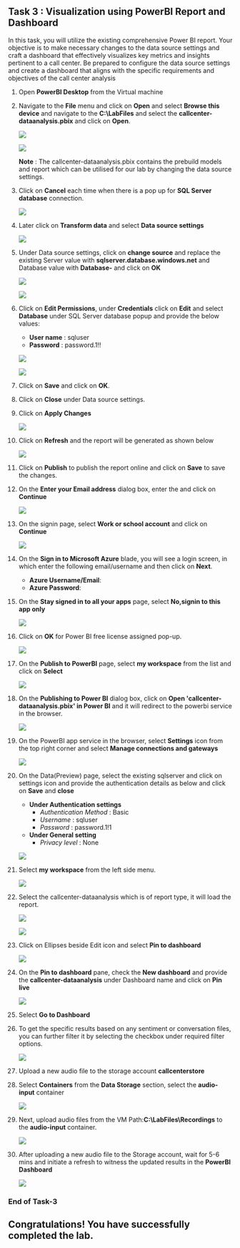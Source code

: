 ## Task 3 : Visualization using PowerBI Report and Dashboard

In this task, you will utilize the existing comprehensive Power BI report. Your objective is to make necessary changes to the data source settings and craft a dashboard that effectively visualizes key metrics and insights pertinent to a call center. Be prepared to configure the data source settings and create a dashboard that aligns with the specific requirements and objectives of the call center analysis

1. Open **PowerBI Desktop** from the Virtual machine

1. Navigate to the **File** menu and click on **Open** and select **Browse this device** and navigate to the **C:\LabFiles** and select the **callcenter-dataanalysis.pbix** and click on **Open**.

   ![](images/s9.png)

   ![](images/s10.png)
   
    **Note** : The callcenter-dataanalysis.pbix contains the prebuild models and report which can be utilised for our lab by changing the data source settings.
  
1. Click on **Cancel** each time when there is a pop up for **SQL Server database** connection.

   ![](images/s33.png)
   
1. Later click on **Transform data** and select **Data source settings**

   ![](images/s11.png)

1. Under Data source settings, click on **change source** and replace the existing Server value with **sqlserver<inject key="Deployment-id" enableCopy="false"></inject>.database.windows.net** and Database value with **Database-<inject key="Deployment-id" enableCopy="false"></inject>** and click on **OK**

    ![](images/s12.png)

    ![](images/s13.png)

1. Click on **Edit Permissions**, under **Credentials** click on **Edit** and select **Database** under SQL Server database popup and provide the below values:

     * **User name** : sqluser
     * **Password**  : password.1!!

    ![](images/s14.png)
   
    ![](images/s15.png)
   
1. Click on **Save** and click on **OK**.

1. Click on **Close** under Data source settings.

1. Click on **Apply Changes**

    ![](images/s16.png)
   
1. Click on **Refresh** and the report will be generated as shown below

   ![](images/s17.png)

1. Click on **Publish** to publish the report online and click on **Save** to save the changes.

1. On the **Enter your Email address** dialog box, enter the **<inject key="AzureAdUserEmail"></inject>** and click on **Continue**

   ![](images/s19.png)

1. On the signin page, select **Work or school account** and click on **Continue**

   ![](images/s20.png)

1. On the **Sign in to Microsoft Azure** blade, you will see a login screen, in which enter the following email/username and then click on **Next**.  

   * **Azure Username/Email**:  <inject key="AzureAdUserEmail"></inject> 
   * **Azure Password**:  <inject key="AzureAdUserPassword"></inject>

1. On the **Stay signed in to all your apps** page, select **No,signin to this app only**

   ![](images/s34.png)

1. Click on **OK** for Power BI free license assigned pop-up.

   ![](images/s22.png)   

1. On the **Publish to PowerBI** page, select **my workspace** from the list and click on **Select**

   ![](images/s23.png)    

1. On the **Publishing to Power BI** dialog box, click on **Open 'callcenter-dataanalysis.pbix' in Power BI** and it will redirect to the powerbi service in the browser. 

   ![](images/s24.png)      

1. On the PowerBI app service in the browser, select **Settings** icon from the top right corner and select **Manage connections and gateways**

    ![](images/s25.png)        

1. On the Data(Preview) page, select the existing sqlserver and click on settings icon and provide the authentication details as below and click on **Save** and **close**
   
   * **Under Authentication settings**
        * *Authentication Method* : Basic
        * *Username* : sqluser
        * *Password* : password.1!1
   * **Under General setting**
        * *Privacy level* : None

    ![](images/s27.png)

1. Select **my workspace** from the left side menu.

    ![](images/s28.png)

1. Select the callcenter-dataanalysis which is of report type, it will load the report.

   ![](images/s29.png)
   
   ![](images/s30.png)

1. Click on Ellipses beside Edit icon and select **Pin to dashboard**

   ![](images/s31.png)

1. On the **Pin to dashboard** pane, check the **New dashboard** and provide the **callcenter-dataanalysis** under Dashboard name and click on **Pin live**

   ![](images/s32.png)

1. Select **Go to Dashboard**

1. To get the specific results based on any sentiment or conversation files, you can further filter it by selecting the checkbox under required filter options.

   ![](images/s35.png)

1. Upload a new audio file to the storage account **callcenterstore<inject key="Deployment-id" enableCopy="false"></inject>**

1. Select **Containers** from the **Data Storage** section, select the **audio-input** container

   ![](images/25.png)

1. Next, upload audio files from the VM Path:**C:\LabFiles\Recordings** to the **audio-input** container.

    ![](images/s41.png)

1. After uploading a new audio file to the Storage account, wait for 5-6 mins and initiate a refresh to witness the updated results in the **PowerBI Dashboard**
   
   ![](images/s39.png)
   
### End of Task-3

## Congratulations! You have successfully completed the lab.
